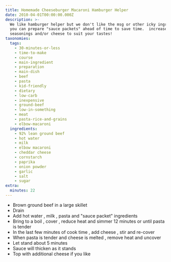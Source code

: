 ```yaml
---
title: Homemade Cheeseburger Macaroni Hamburger Helper
date: 2010-04-01T00:00:00.000Z
description: >-
  We like hamburger helper but we don't like the msg or other icky ingredients! 
  you can prepare "sauce packets" ahead of time to save time.  increase/alter
  seasonings and/or cheese to suit your tastes!
taxonomies:
  tags:
    - 30-minutes-or-less
    - time-to-make
    - course
    - main-ingredient
    - preparation
    - main-dish
    - beef
    - pasta
    - kid-friendly
    - dietary
    - low-carb
    - inexpensive
    - ground-beef
    - low-in-something
    - meat
    - pasta-rice-and-grains
    - elbow-macaroni
  ingredients:
    - 92% lean ground beef
    - hot water
    - milk
    - elbow macaroni
    - cheddar cheese
    - cornstarch
    - paprika
    - onion powder
    - garlic
    - salt
    - sugar
extra:
  minutes: 22
---
```

 - Brown ground beef in a large skillet
 - Drain
 - Add hot water , milk , pasta and "sauce packet" ingredients
 - Bring to a boil , cover , reduce heat and simmer 12 minutes or until pasta is tender
 - In the last few minutes of cook time , add cheese , stir and re-cover
 - When pasta is tender and cheese is melted , remove heat and uncover
 - Let stand about 5 minutes
 - Sauce will thicken as it stands
 - Top with additional cheese if you like
